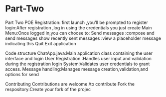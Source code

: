# Part-Two
Part Two POE
Registration: first launch ,you'll be prompted to register 
login:After registration ,log in using the credentials you just create
Main Menu:Once logged in,you can choose to:
Send messages :compose and send messages
show recently sent messages :view a placeholder message indicating this 
Quit Exit application

Code structure 
ChatApp.java:Main application class containing the user interface and login
User Registration :Handles user input and validation during the registration
login System:Validates user credentials to grant access.
Message handling:Manages message creation,validation,and options for send

Contributing 
Contributions are welcome /to contribute
Fork the respository:Create your fork of the projec

